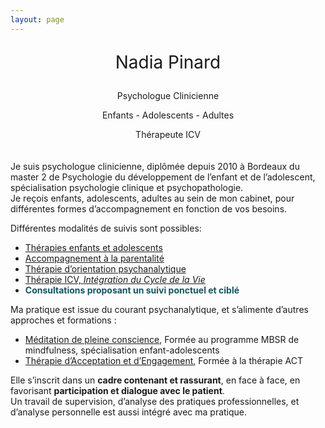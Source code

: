 ```yaml
---
layout: page
---
```

<div class="" style="text-align: center;margin-bottom: 20px">
    <p class="mb-0 font-weight" style="font-size:200%">Nadia Pinard</p>
    <p class="mb-0">Psychologue Clinicienne</p>
    <p class="mb-0">Enfants - Adolescents - Adultes</p>
    <p class="mb-0">Thérapeute ICV</p>
</div>
<div class="container-img" id="at-header">
  <img class="image" id="main-img" src="" />
</div>

<div  class="container-article">
<p>
Je suis psychologue clinicienne, diplômée depuis 2010 à Bordeaux du master 2 de Psychologie du développement de l’enfant et de l’adolescent, spécialisation psychologie clinique et psychopathologie.<br />
Je reçois enfants, adolescents, adultes au sein de mon cabinet, pour différentes formes d’accompagnement en fonction de vos besoins.
</p>
<p>
Différentes modalités de suivis sont possibles:
</p>
<ul>
  <li><a href="/enfantouadolescent/">Thérapies enfants et adolescents</a></li>
  <li><a href="/parentalite/">Accompagnement à la parentalité</a></li>
  <li><a href="/psychotherapie/">Thérapie d’orientation psychanalytique</a></li>
  <li><a href="/icv/">Thérapie ICV, <i>Intégration du Cycle de la Vie</i></a></li>
  <li><span style="color:#145561;font-weight: bold;">Consultations proposant un suivi ponctuel et ciblé</span></li>
</ul>
<p>
Ma pratique est issue du courant psychanalytique, et s’alimente d’autres approches et formations :
</p>
<ul>
  <li><a href="/mbsr/">Méditation de pleine conscience</a>, Formée au programme MBSR de mindfulness, spécialisation enfant-adolescents</li>
  <li><a href="/act/">Thérapie d’Acceptation et d’Engagement</a>, Formée à la thérapie ACT</li>
</ul>
<p>
Elle s’inscrit dans un <b>cadre contenant et rassurant</b>, en face à face, en favorisant <b>participation et
dialogue avec le patient</b>.<br />
Un travail de supervision, d’analyse des pratiques professionnelles, et d’analyse personnelle est aussi
intégré avec ma pratique.
</p>

</div>

